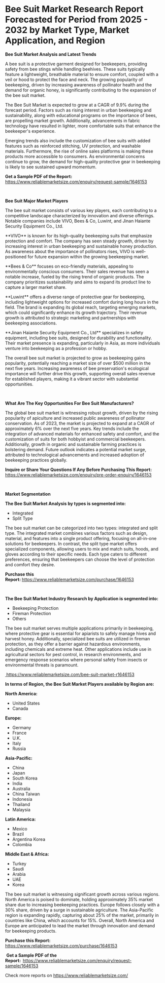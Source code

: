 <p><h1>Bee Suit Market Research Report Forecasted for Period from 2025 -  2032 by Market Type, Market Application, and Region</h1></p><p><strong>Bee Suit Market Analysis and Latest Trends</strong></p>
<p><p>A bee suit is a protective garment designed for beekeepers, providing safety from bee stings while handling beehives. These suits typically feature a lightweight, breathable material to ensure comfort, coupled with a veil or hood to protect the face and neck. The growing popularity of beekeeping, driven by increasing awareness of pollinator health and the demand for organic honey, is significantly contributing to the expansion of the bee suit market.</p><p>The Bee Suit Market is expected to grow at a CAGR of 9.9% during the forecast period. Factors such as rising interest in urban beekeeping and sustainability, along with educational programs on the importance of bees, are propelling market growth. Additionally, advancements in fabric technology have resulted in lighter, more comfortable suits that enhance the beekeeper's experience. </p><p>Emerging trends also include the customization of bee suits with added features such as reinforced stitching, UV protection, and washable materials. Furthermore, the rise of online sales platforms is making these products more accessible to consumers. As environmental concerns continue to grow, the demand for high-quality protective gear in beekeeping is likely to see sustained upward momentum.</p></p>
<p><strong>Get a Sample PDF of the Report:&nbsp;</strong> <a href="https://www.reliablemarketsize.com/enquiry/request-sample/1646153?utm_campaign=1872&utm_medium=2&utm_source=Github&utm_content=ia&utm_term=09022025&utm_id=bee-suit">https://www.reliablemarketsize.com/enquiry/request-sample/1646153</a></p>
<p>&nbsp;</p>
<p><strong>Bee Suit Major Market Players</strong></p>
<p><p>The bee suit market consists of various key players, each contributing to a competitive landscape characterized by innovation and diverse offerings. Notable companies include VIVO, Bees & Co, Luwint, and Jinan Haiante Security Equipment Co., Ltd.</p><p>**VIVO** is known for its high-quality beekeeping suits that emphasize protection and comfort. The company has seen steady growth, driven by increasing interest in urban beekeeping and sustainable honey production. As awareness about the importance of pollinators rises, VIVO is well-positioned for future expansion within the growing beekeeping market.</p><p>**Bees & Co** focuses on eco-friendly materials, appealing to environmentally conscious consumers. Their sales revenue has seen a notable increase, fueled by the rising trend of organic products. The company prioritizes sustainability and aims to expand its product line to capture a larger market share.</p><p>**Luwint** offers a diverse range of protective gear for beekeeping, including lightweight options for increased comfort during long hours in the field. The brand is expanding its global reach, targeting emerging markets, which could significantly enhance its growth trajectory. Their revenue growth is attributed to strategic marketing and partnerships with beekeeping associations.</p><p>**Jinan Haiante Security Equipment Co., Ltd** specializes in safety equipment, including bee suits, designed for durability and functionality. Their market presence is expanding, particularly in Asia, as more individuals venture into beekeeping as a profession or hobby.</p><p>The overall bee suit market is projected to grow as beekeeping gains popularity, potentially reaching a market size of over $500 million in the next five years. Increasing awareness of bee preservation's ecological importance will further drive this growth, supporting overall sales revenue for established players, making it a vibrant sector with substantial opportunities.</p></p>
<p>&nbsp;</p>
<p><strong>What Are The Key Opportunities For Bee Suit Manufacturers?</strong></p>
<p><p>The global bee suit market is witnessing robust growth, driven by the rising popularity of apiculture and increased public awareness of pollinator conservation. As of 2023, the market is projected to expand at a CAGR of approximately 6% over the next five years. Key trends include the integration of advanced materials for enhanced safety and comfort, and the customization of suits for both hobbyist and commercial beekeepers. Additionally, growth in organic and sustainable farming practices is bolstering demand. Future outlook indicates a potential market surge, attributed to technological advancements and increased adoption of beekeeping practices globally.</p></p>
<p><strong>Inquire or Share Your Questions If Any Before Purchasing This Report:</strong> <a href="https://www.reliablemarketsize.com/enquiry/pre-order-enquiry/1646153?utm_campaign=1872&utm_medium=2&utm_source=Github&utm_content=ia&utm_term=09022025&utm_id=bee-suit">https://www.reliablemarketsize.com/enquiry/pre-order-enquiry/1646153</a></p>
<p>&nbsp;</p>
<p><strong>Market Segmentation</strong></p>
<p><strong>The Bee Suit Market Analysis by types is segmented into:</strong></p>
<p><ul><li>Integrated</li><li>Split Type</li></ul></p>
<p><p>The bee suit market can be categorized into two types: integrated and split type. The integrated market combines various factors such as design, material, and features into a single product offering, focusing on all-in-one solutions for beekeepers. In contrast, the split type market offers specialized components, allowing users to mix and match suits, hoods, and gloves according to their specific needs. Each type caters to different preferences, ensuring that beekeepers can choose the level of protection and comfort they desire.</p></p>
<p><strong>Purchase this Report:&nbsp;</strong><a href="https://www.reliablemarketsize.com/purchase/1646153?utm_campaign=1872&utm_medium=2&utm_source=Github&utm_content=ia&utm_term=09022025&utm_id=bee-suit">https://www.reliablemarketsize.com/purchase/1646153</a></p>
<p>&nbsp;</p>
<p><strong>The Bee Suit Market Industry Research by Application is segmented into:</strong></p>
<p><ul><li>Beekeeping Protection</li><li>Fireman Protection</li><li>Others</li></ul></p>
<p><p>The bee suit market serves multiple applications primarily in beekeeping, where protective gear is essential for apiarists to safely manage hives and harvest honey. Additionally, specialized bee suits are utilized in fireman protection, as they offer a barrier against hazardous environments, including chemicals and extreme heat. Other applications include use in agricultural sectors for pest control, in research environments, and emergency response scenarios where personal safety from insects or environmental threats is paramount.</p></p>
<p><a href="https://www.reliablemarketsize.com/bee-suit-market-r1646153?utm_campaign=1872&utm_medium=2&utm_source=Github&utm_content=ia&utm_term=09022025&utm_id=bee-suit">&nbsp;https://www.reliablemarketsize.com/bee-suit-market-r1646153</a></p>
<p><strong>In terms of Region, the Bee Suit Market Players available by Region are:</strong></p>
<p>
    <p> <strong> North America: </strong>
        <ul>
            <li>United States</li>
            <li>Canada</li>
        </ul>
        </p> 
    <p> <strong> Europe: </strong>
        <ul>
            <li>Germany</li>
            <li>France</li>
            <li>U.K.</li>
            <li>Italy</li>
            <li>Russia</li>
        </ul>
        </p> 
    <p> <strong> Asia-Pacific: </strong>
        <ul>
            <li>China</li>
            <li>Japan</li>
            <li>South Korea</li>
            <li>India</li>
            <li>Australia</li>
            <li>China Taiwan</li>
            <li>Indonesia</li>
            <li>Thailand</li>
            <li>Malaysia</li>
        </ul>
        </p> 
    <p> <strong> Latin America: </strong>
        <ul>
            <li>Mexico</li>
            <li>Brazil</li>
            <li>Argentina Korea</li>
            <li>Colombia</li>
        </ul>
        </p> 
    <p> <strong> Middle East & Africa: </strong>
        <ul>
            <li>Turkey</li>
            <li>Saudi</li>
            <li>Arabia</li>
            <li>UAE</li>
            <li>Korea</li>
        </ul>
    </p>
    </p>
<p><p>The bee suit market is witnessing significant growth across various regions. North America is poised to dominate, holding approximately 35% market share due to increasing beekeeping practices. Europe follows closely with a 30% share, driven by a surge in sustainable agriculture. The Asia-Pacific region is expanding rapidly, capturing about 25% of the market, primarily in countries like China, which accounts for 15%. Overall, North America and Europe are anticipated to lead the market through innovation and demand for beekeeping products.</p></p>
<p><strong>Purchase this Report: </strong><a href="https://www.reliablemarketsize.com/purchase/1646153?utm_campaign=1872&utm_medium=2&utm_source=Github&utm_content=ia&utm_term=09022025&utm_id=bee-suit">https://www.reliablemarketsize.com/purchase/1646153</a></p>
<p>&nbsp;<strong>Get a Sample PDF of the Report:&nbsp;&nbsp;</strong><a href="https://www.reliablemarketsize.com/enquiry/request-sample/1646153?utm_campaign=1872&utm_medium=2&utm_source=Github&utm_content=ia&utm_term=09022025&utm_id=bee-suit">https://www.reliablemarketsize.com/enquiry/request-sample/1646153</a></p>
<p><strong></strong></p>
<p>Check more reports on <a href="https://www.reliablemarketsize.com/?utm_campaign=1872&utm_medium=2&utm_source=Github&utm_content=ia&utm_term=09022025&utm_id=bee-suit">https://www.reliablemarketsize.com/</a></p>